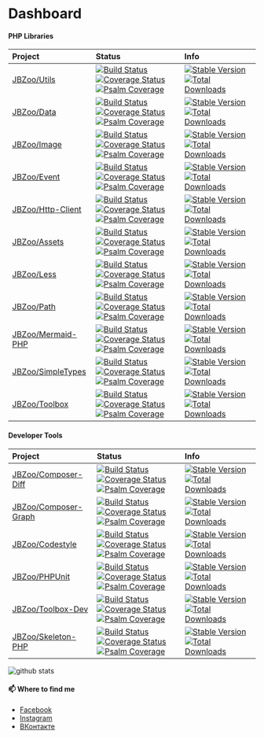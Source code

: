 
# Dashboard

#### PHP Libraries

| Project                                                   | Status                                                                                                                                                                                                                                                                                                                                                                                 | Info                                                                                                                                                                                                                                                                |
|:----------------------------------------------------------|:---------------------------------------------------------------------------------------------------------------------------------------------------------------------------------------------------------------------------------------------------------------------------------------------------------------------------------------------------------------------------------------|:--------------------------------------------------------------------------------------------------------------------------------------------------------------------------------------------------------------------------------------------------------------------|
| [JBZoo/Utils](https://github.com/JBZoo/Utils)             | [![Build Status](https://travis-ci.org/JBZoo/Utils.svg)](https://travis-ci.org/JBZoo/Utils)    [![Coverage Status](https://coveralls.io/repos/JBZoo/Utils/badge.svg)](https://coveralls.io/github/JBZoo/Utils?branch=master)    [![Psalm Coverage](https://shepherd.dev/github/JBZoo/Utils/coverage.svg)](https://shepherd.dev/github/JBZoo/Utils)                                     | [![Stable Version](https://poser.pugx.org/jbzoo/utils/version)](https://packagist.org/packages/jbzoo/utils)            [![Total Downloads](https://poser.pugx.org/jbzoo/utils/downloads)](https://packagist.org/packages/jbzoo/utils/stats)                         |
| [JBZoo/Data](https://github.com/JBZoo/Data)               | [![Build Status](https://travis-ci.org/JBZoo/Data.svg)](https://travis-ci.org/JBZoo/Data)    [![Coverage Status](https://coveralls.io/repos/JBZoo/Data/badge.svg)](https://coveralls.io/github/JBZoo/Data?branch=master)    [![Psalm Coverage](https://shepherd.dev/github/JBZoo/Data/coverage.svg)](https://shepherd.dev/github/JBZoo/Data)                                           | [![Stable Version](https://poser.pugx.org/jbzoo/data/version)](https://packagist.org/packages/jbzoo/data)            [![Total Downloads](https://poser.pugx.org/jbzoo/data/downloads)](https://packagist.org/packages/jbzoo/data/stats)                             |
| [JBZoo/Image](https://github.com/JBZoo/Image)             | [![Build Status](https://travis-ci.org/JBZoo/Image.svg)](https://travis-ci.org/JBZoo/Image)    [![Coverage Status](https://coveralls.io/repos/JBZoo/Image/badge.svg)](https://coveralls.io/github/JBZoo/Image?branch=master)    [![Psalm Coverage](https://shepherd.dev/github/JBZoo/Image/coverage.svg)](https://shepherd.dev/github/JBZoo/Image)                                     | [![Stable Version](https://poser.pugx.org/jbzoo/image/version)](https://packagist.org/packages/jbzoo/image)            [![Total Downloads](https://poser.pugx.org/jbzoo/image/downloads)](https://packagist.org/packages/jbzoo/image/stats)                         |
| [JBZoo/Event](https://github.com/JBZoo/Event)             | [![Build Status](https://travis-ci.org/JBZoo/Event.svg)](https://travis-ci.org/JBZoo/Event)    [![Coverage Status](https://coveralls.io/repos/JBZoo/Event/badge.svg)](https://coveralls.io/github/JBZoo/Event?branch=master)    [![Psalm Coverage](https://shepherd.dev/github/JBZoo/Event/coverage.svg)](https://shepherd.dev/github/JBZoo/Event)                                     | [![Stable Version](https://poser.pugx.org/jbzoo/event/version)](https://packagist.org/packages/jbzoo/event)            [![Total Downloads](https://poser.pugx.org/jbzoo/event/downloads)](https://packagist.org/packages/jbzoo/event/stats)                         |
| [JBZoo/Http-Client](https://github.com/JBZoo/Http-Client) | [![Build Status](https://travis-ci.org/JBZoo/Http-Client.svg)](https://travis-ci.org/JBZoo/Http-Client)    [![Coverage Status](https://coveralls.io/repos/JBZoo/Http-Client/badge.svg)](https://coveralls.io/github/JBZoo/Http-Client?branch=master)    [![Psalm Coverage](https://shepherd.dev/github/JBZoo/Http-Client/coverage.svg)](https://shepherd.dev/github/JBZoo/Http-Client) | [![Stable Version](https://poser.pugx.org/jbzoo/http-client/version)](https://packagist.org/packages/jbzoo/http-client)            [![Total Downloads](https://poser.pugx.org/jbzoo/http-client/downloads)](https://packagist.org/packages/jbzoo/http-client/stats) |
| [JBZoo/Assets](https://github.com/JBZoo/Assets)           | [![Build Status](https://travis-ci.org/JBZoo/Assets.svg)](https://travis-ci.org/JBZoo/Assets)    [![Coverage Status](https://coveralls.io/repos/JBZoo/Assets/badge.svg)](https://coveralls.io/github/JBZoo/Assets?branch=master)    [![Psalm Coverage](https://shepherd.dev/github/JBZoo/Assets/coverage.svg)](https://shepherd.dev/github/JBZoo/Assets)                               | [![Stable Version](https://poser.pugx.org/jbzoo/assets/version)](https://packagist.org/packages/jbzoo/assets)            [![Total Downloads](https://poser.pugx.org/jbzoo/assets/downloads)](https://packagist.org/packages/jbzoo/assets/stats)                     |
| [JBZoo/Less](https://github.com/JBZoo/Less)               | [![Build Status](https://travis-ci.org/JBZoo/Less.svg)](https://travis-ci.org/JBZoo/Less)    [![Coverage Status](https://coveralls.io/repos/JBZoo/Less/badge.svg)](https://coveralls.io/github/JBZoo/Less?branch=master)    [![Psalm Coverage](https://shepherd.dev/github/JBZoo/Less/coverage.svg)](https://shepherd.dev/github/JBZoo/Less)                                           | [![Stable Version](https://poser.pugx.org/jbzoo/less/version)](https://packagist.org/packages/jbzoo/less)            [![Total Downloads](https://poser.pugx.org/jbzoo/less/downloads)](https://packagist.org/packages/jbzoo/less/stats)                             |
| [JBZoo/Path](https://github.com/JBZoo/Path)               | [![Build Status](https://travis-ci.org/JBZoo/Path.svg)](https://travis-ci.org/JBZoo/Path)    [![Coverage Status](https://coveralls.io/repos/JBZoo/Path/badge.svg)](https://coveralls.io/github/JBZoo/Path?branch=master)    [![Psalm Coverage](https://shepherd.dev/github/JBZoo/Path/coverage.svg)](https://shepherd.dev/github/JBZoo/Path)                                           | [![Stable Version](https://poser.pugx.org/jbzoo/path/version)](https://packagist.org/packages/jbzoo/path)            [![Total Downloads](https://poser.pugx.org/jbzoo/path/downloads)](https://packagist.org/packages/jbzoo/path/stats)                             |
| [JBZoo/Mermaid-PHP](https://github.com/JBZoo/Mermaid-PHP) | [![Build Status](https://travis-ci.org/JBZoo/Mermaid-PHP.svg)](https://travis-ci.org/JBZoo/Mermaid-PHP)    [![Coverage Status](https://coveralls.io/repos/JBZoo/Mermaid-PHP/badge.svg)](https://coveralls.io/github/JBZoo/Mermaid-PHP?branch=master)    [![Psalm Coverage](https://shepherd.dev/github/JBZoo/Mermaid-PHP/coverage.svg)](https://shepherd.dev/github/JBZoo/Mermaid-PHP) | [![Stable Version](https://poser.pugx.org/jbzoo/mermaid-php/version)](https://packagist.org/packages/jbzoo/mermaid-php)            [![Total Downloads](https://poser.pugx.org/jbzoo/mermaid-php/downloads)](https://packagist.org/packages/jbzoo/mermaid-php/stats) |
| [JBZoo/SimpleTypes](https://github.com/JBZoo/SimpleTypes) | [![Build Status](https://travis-ci.org/JBZoo/SimpleTypes.svg)](https://travis-ci.org/JBZoo/SimpleTypes)    [![Coverage Status](https://coveralls.io/repos/JBZoo/SimpleTypes/badge.svg)](https://coveralls.io/github/JBZoo/SimpleTypes?branch=master)    [![Psalm Coverage](https://shepherd.dev/github/JBZoo/SimpleTypes/coverage.svg)](https://shepherd.dev/github/JBZoo/SimpleTypes) | [![Stable Version](https://poser.pugx.org/jbzoo/simpletypes/version)](https://packagist.org/packages/jbzoo/simpletypes)            [![Total Downloads](https://poser.pugx.org/jbzoo/simpletypes/downloads)](https://packagist.org/packages/jbzoo/simpletypes/stats) |
| [JBZoo/Toolbox](https://github.com/JBZoo/Toolbox)         | [![Build Status](https://travis-ci.org/JBZoo/Toolbox.svg)](https://travis-ci.org/JBZoo/Toolbox)    [![Coverage Status](https://coveralls.io/repos/JBZoo/Toolbox/badge.svg)](https://coveralls.io/github/JBZoo/Toolbox?branch=master)    [![Psalm Coverage](https://shepherd.dev/github/JBZoo/Toolbox/coverage.svg)](https://shepherd.dev/github/JBZoo/Toolbox)                         | [![Stable Version](https://poser.pugx.org/jbzoo/toolbox/version)](https://packagist.org/packages/jbzoo/toolbox)            [![Total Downloads](https://poser.pugx.org/jbzoo/toolbox/downloads)](https://packagist.org/packages/jbzoo/toolbox/stats)                 |

#### Developer Tools

| Project                                                         | Status                                                                                                                                                                                                                                                                                                                                                                                                   | Info                                                                                                                                                                                                                                                                            |
|:----------------------------------------------------------------|:---------------------------------------------------------------------------------------------------------------------------------------------------------------------------------------------------------------------------------------------------------------------------------------------------------------------------------------------------------------------------------------------------------|:--------------------------------------------------------------------------------------------------------------------------------------------------------------------------------------------------------------------------------------------------------------------------------|
| [JBZoo/Composer-Diff](https://github.com/JBZoo/Composer-Diff)   | [![Build Status](https://travis-ci.org/JBZoo/Composer-Diff.svg)](https://travis-ci.org/JBZoo/Composer-Diff)    [![Coverage Status](https://coveralls.io/repos/JBZoo/Composer-Diff/badge.svg)](https://coveralls.io/github/JBZoo/Composer-Diff?branch=master)    [![Psalm Coverage](https://shepherd.dev/github/JBZoo/Composer-Diff/coverage.svg)](https://shepherd.dev/github/JBZoo/Composer-Diff)       | [![Stable Version](https://poser.pugx.org/jbzoo/composer-diff/version)](https://packagist.org/packages/jbzoo/composer-diff)            [![Total Downloads](https://poser.pugx.org/jbzoo/composer-diff/downloads)](https://packagist.org/packages/jbzoo/composer-diff/stats)     |
| [JBZoo/Composer-Graph](https://github.com/JBZoo/Composer-Graph) | [![Build Status](https://travis-ci.org/JBZoo/Composer-Graph.svg)](https://travis-ci.org/JBZoo/Composer-Graph)    [![Coverage Status](https://coveralls.io/repos/JBZoo/Composer-Graph/badge.svg)](https://coveralls.io/github/JBZoo/Composer-Graph?branch=master)    [![Psalm Coverage](https://shepherd.dev/github/JBZoo/Composer-Graph/coverage.svg)](https://shepherd.dev/github/JBZoo/Composer-Graph) | [![Stable Version](https://poser.pugx.org/jbzoo/composer-graph/version)](https://packagist.org/packages/jbzoo/composer-graph)            [![Total Downloads](https://poser.pugx.org/jbzoo/composer-graph/downloads)](https://packagist.org/packages/jbzoo/composer-graph/stats) |
| [JBZoo/Codestyle](https://github.com/JBZoo/Codestyle)           | [![Build Status](https://travis-ci.org/JBZoo/Codestyle.svg)](https://travis-ci.org/JBZoo/Codestyle)    [![Coverage Status](https://coveralls.io/repos/JBZoo/Codestyle/badge.svg)](https://coveralls.io/github/JBZoo/Codestyle?branch=master)    [![Psalm Coverage](https://shepherd.dev/github/JBZoo/Codestyle/coverage.svg)](https://shepherd.dev/github/JBZoo/Codestyle)                               | [![Stable Version](https://poser.pugx.org/jbzoo/codestyle/version)](https://packagist.org/packages/jbzoo/codestyle)            [![Total Downloads](https://poser.pugx.org/jbzoo/codestyle/downloads)](https://packagist.org/packages/jbzoo/codestyle/stats)                     |
| [JBZoo/PHPUnit](https://github.com/JBZoo/PHPUnit)               | [![Build Status](https://travis-ci.org/JBZoo/PHPUnit.svg)](https://travis-ci.org/JBZoo/PHPUnit)    [![Coverage Status](https://coveralls.io/repos/JBZoo/PHPUnit/badge.svg)](https://coveralls.io/github/JBZoo/PHPUnit?branch=master)    [![Psalm Coverage](https://shepherd.dev/github/JBZoo/PHPUnit/coverage.svg)](https://shepherd.dev/github/JBZoo/PHPUnit)                                           | [![Stable Version](https://poser.pugx.org/jbzoo/phpunit/version)](https://packagist.org/packages/jbzoo/phpunit)            [![Total Downloads](https://poser.pugx.org/jbzoo/phpunit/downloads)](https://packagist.org/packages/jbzoo/phpunit/stats)                             |
| [JBZoo/Toolbox-Dev](https://github.com/JBZoo/Toolbox-Dev)       | [![Build Status](https://travis-ci.org/JBZoo/Toolbox-Dev.svg)](https://travis-ci.org/JBZoo/Toolbox-Dev)    [![Coverage Status](https://coveralls.io/repos/JBZoo/Toolbox-Dev/badge.svg)](https://coveralls.io/github/JBZoo/Toolbox-Dev?branch=master)    [![Psalm Coverage](https://shepherd.dev/github/JBZoo/Toolbox-Dev/coverage.svg)](https://shepherd.dev/github/JBZoo/Toolbox-Dev)                   | [![Stable Version](https://poser.pugx.org/jbzoo/toolbox-dev/version)](https://packagist.org/packages/jbzoo/toolbox-dev)            [![Total Downloads](https://poser.pugx.org/jbzoo/toolbox-dev/downloads)](https://packagist.org/packages/jbzoo/toolbox-dev/stats)             |
| [JBZoo/Skeleton-PHP](https://github.com/JBZoo/Skeleton-PHP)     | [![Build Status](https://travis-ci.org/JBZoo/Skeleton-PHP.svg)](https://travis-ci.org/JBZoo/Skeleton-PHP)    [![Coverage Status](https://coveralls.io/repos/JBZoo/Skeleton-PHP/badge.svg)](https://coveralls.io/github/JBZoo/Skeleton-PHP?branch=master)    [![Psalm Coverage](https://shepherd.dev/github/JBZoo/Skeleton-PHP/coverage.svg)](https://shepherd.dev/github/JBZoo/Skeleton-PHP)             | [![Stable Version](https://poser.pugx.org/jbzoo/skeleton-php/version)](https://packagist.org/packages/jbzoo/skeleton-php)            [![Total Downloads](https://poser.pugx.org/jbzoo/skeleton-php/downloads)](https://packagist.org/packages/jbzoo/skeleton-php/stats)         |


![github stats](https://github-readme-stats.vercel.app/api?username=SmetDenis&show_icons=true&hide_border=true)


#### 📫 Where to find me
- [Facebook](https://www.facebook.com/smet.denis)
- [Instagram](https://instagram.com/smetdenis)
- [ВКонтакте](https://vk.com/smetdenis)
